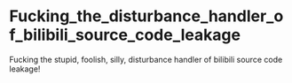# Fucking_the_disturbance_handler_of_bilibili_source_code_leakage
Fucking the stupid, foolish, silly, disturbance handler of bilibili source code leakage!
